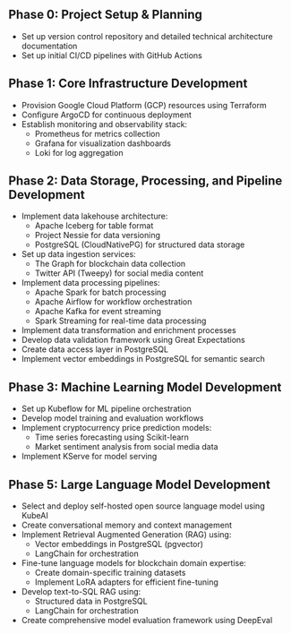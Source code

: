 ## Phase 0: Project Setup & Planning

- Set up version control repository and detailed technical architecture documentation
- Set up initial CI/CD pipelines with GitHub Actions

## Phase 1: Core Infrastructure Development

- Provision Google Cloud Platform (GCP) resources using Terraform
- Configure ArgoCD for continuous deployment
- Establish monitoring and observability stack:
  - Prometheus for metrics collection
  - Grafana for visualization dashboards
  - Loki for log aggregation

## Phase 2: Data Storage, Processing, and Pipeline Development

- Implement data lakehouse architecture:
  - Apache Iceberg for table format
  - Project Nessie for data versioning
  - PostgreSQL (CloudNativePG) for structured data storage
- Set up data ingestion services:
  - The Graph for blockchain data collection
  - Twitter API (Tweepy) for social media content
- Implement data processing pipelines:
  - Apache Spark for batch processing
  - Apache Airflow for workflow orchestration
  - Apache Kafka for event streaming
  - Spark Streaming for real-time data processing
- Implement data transformation and enrichment processes
- Develop data validation framework using Great Expectations
- Create data access layer in PostgreSQL
- Implement vector embeddings in PostgreSQL for semantic search

## Phase 3: Machine Learning Model Development

- Set up Kubeflow for ML pipeline orchestration
- Develop model training and evaluation workflows
- Implement cryptocurrency price prediction models:
  - Time series forecasting using Scikit-learn
  - Market sentiment analysis from social media data
- Implement KServe for model serving

## Phase 5: Large Language Model Development

- Select and deploy self-hosted open source language model using KubeAI
- Create conversational memory and context management
- Implement Retrieval Augmented Generation (RAG) using:
  - Vector embeddings in PostgreSQL (pgvector)
  - LangChain for orchestration
- Fine-tune language models for blockchain domain expertise:
  - Create domain-specific training datasets
  - Implement LoRA adapters for efficient fine-tuning
- Develop text-to-SQL RAG using:
  - Structured data in PostgreSQL
  - LangChain for orchestration
- Create comprehensive model evaluation framework using DeepEval
